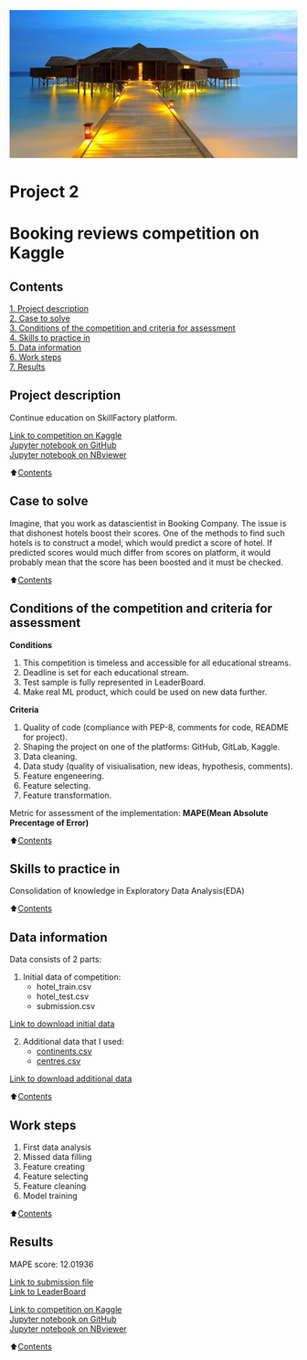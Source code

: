 ![Booking!](Data/slide2.jpg "Booking")
#  Project 2
#  Booking reviews competition on Kaggle

## Contents 
[1. Project description](README.md#Project-description)  
[2. Case to solve](README.md#Case-to-solve)  
[3. Conditions of the competition and criteria for assessment](README.md#Conditions-of-the-competition-and-criteria-for-assessment)    
[4. Skills to practice in](README.md#Skills-to-practice-in)      
[5. Data information](README.md#Data-information)     
[6. Work steps](README.md#Work-steps)   
[7. Results](README.md#Results)  


## Project description

Continue education on SkillFactory platform.

[Link to competition on Kaggle](https://www.kaggle.com/competitions/sf-booking/overview)<br>
[Jupyter notebook on GitHub](https://github.com/DSminer/SFDS_hometasks/blob/main/Project_2/Booking_reviews_competition(GitHub).ipynb)<br>
[Jupyter notebook on NBviewer](https://nbviewer.org/github/DSminer/SFDS_hometasks/blob/main/Project_2/Booking_reviews_competition%28NBviewer%29.ipynb)<br>             

:arrow_up:[Contents](README.md#Contents)


## Case to solve

Imagine, that you work as datascientist in Booking Company. 
The issue is that dishonest hotels boost their scores.
One of the methods to find such hotels is to construct a model, which would predict a score of hotel.
If predicted scores would much differ from scores on platform, it would probably mean that the score has been boosted and it must be checked.

:arrow_up:[Contents](README.md#Contents)


##  Conditions of the competition and criteria for assessment
**Conditions**
1. This competition is timeless and accessible for all educational streams.
2. Deadline is set for each educational stream.
3. Test sample is fully represented in LeaderBoard.
4. Make real ML product, which could be used on new data further.

**Criteria**
1. Quality of code (compliance with PEP-8, comments for code, README for project). 
2. Shaping the project on one of the platforms: GitHub, GitLab, Kaggle.
3. Data cleaning.
4. Data study (quality of visiualisation, new ideas, hypothesis, comments).
5. Feature engeneering.
6. Feature selecting.
7. Feature transformation.

Metric for assessment of the implementation: **MAPE(Mean Absolute Precentage of Error)**

:arrow_up:[Contents](README.md#Contents)


## Skills to practice in

Consolidation of knowledge in Exploratory Data Analysis(EDA)

:arrow_up:[Contents](README.md#Contents)


## Data information

Data consists of 2 parts:
1. Initial data of competition:
    * hotel_train.csv 
    * hotel_test.csv
    * submission.csv
 
[Link to download initial data](https://www.kaggle.com/competitions/sf-booking/data)

2. Additional data that I used:
    * [continents.csv](Data/continents.csv)       
    * [centres.csv](Data/centres.csv)  

[Link to download additional data](https://drive.google.com/drive/folders/1AQR01TI1AFGeTmEQJGrouqJ9XuU0j8C2?usp=sharing)

:arrow_up:[Contents](README.md#Contents)


## Work steps

1. First data analysis
2. Missed data filling
3. Feature creating
4. Feature selecting
5. Feature cleaning
6. Model training

:arrow_up:[Contents](README.md#Contents)


## Results

MAPE score:  12.01936

[Link to submission file](https://github.com/DSminer/SFDS_hometasks/blob/main/Project_2/submission.csv)           
[Link to LeaderBoard](https://www.kaggle.com/competitions/sf-booking/leaderboard)        


[Link to competition on Kaggle](https://www.kaggle.com/competitions/sf-booking/overview)<br>
[Jupyter notebook on GitHub](https://github.com/DSminer/SFDS_hometasks/blob/main/Project_2/Booking_reviews_competition(GitHub).ipynb)<br>
[Jupyter notebook on NBviewer](https://nbviewer.org/github/DSminer/SFDS_hometasks/blob/main/Project_2/Booking_reviews_competition%28NBviewer%29.ipynb)<br>     


:arrow_up:[Contents](README.md#Contents)